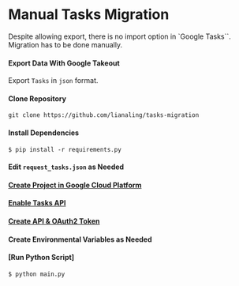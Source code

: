 # Manual Tasks Migration

Despite allowing export, there is no import option in `Google Tasks``. Migration has to be done manually.

#### Export Data With Google Takeout

Export `Tasks` in `json` format.

#### Clone Repository

`git clone https://github.com/lianaling/tasks-migration`

#### Install Dependencies

`$ pip install -r requirements.py`

#### Edit `request_tasks.json` as Needed

#### [Create Project in Google Cloud Platform](https://cloud.google.com/resource-manager/docs/creating-managing-projects)

#### [Enable Tasks API](https://support.google.com/googleapi/answer/6158841?hl=en)

#### [Create API & OAuth2 Token](https://support.google.com/cloud/answer/6158849?hl=en)

#### Create Environmental Variables as Needed

#### [Run Python Script]

`$ python main.py`
